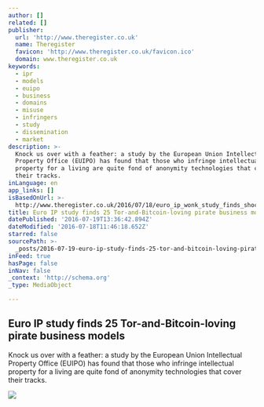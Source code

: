 ```yaml
---
author: []
related: []
publisher:
  url: 'http://www.theregister.co.uk'
  name: Theregister
  favicon: 'http://www.theregister.co.uk/favicon.ico'
  domain: www.theregister.co.uk
keywords:
  - ipr
  - models
  - euipo
  - business
  - domains
  - misuse
  - infringers
  - study
  - dissemination
  - market
description: >-
  Knock us over with a feather: a study by the European Union Intellectual
  Property Office (EUIPO) has found that those who infringe intellectual
  property for a living are quite fond of anonymity technologies that cover
  their tracks.
inLanguage: en
app_links: []
isBasedOnUrl: >-
  http://www.theregister.co.uk/2016/07/18/euro_ip_wonk_study_finds_shock_that_crooks_love_anonymity/
title: Euro IP study finds 25 Tor-and-Bitcoin-loving pirate business models
datePublished: '2016-07-19T13:36:42.894Z'
dateModified: '2016-07-18T11:46:18.652Z'
starred: false
sourcePath: >-
  _posts/2016-07-19-euro-ip-study-finds-25-tor-and-bitcoin-loving-pirate-busines.md
inFeed: true
hasPage: false
inNav: false
_context: 'http://schema.org'
_type: MediaObject

---
```

<article style=""><h1>Euro IP study finds 25 Tor-and-Bitcoin-loving pirate business models</h1><p>Knock us over with a feather: a study by the European Union Intellectual Property Office (EUIPO) has found that those who infringe intellectual property for a living are quite fond of anonymity technologies that cover their tracks.</p><img src="https://regmedia.co.uk/2016/06/24/brexit_puzzle.jpg?x=1200&amp;y=794" /></article>
